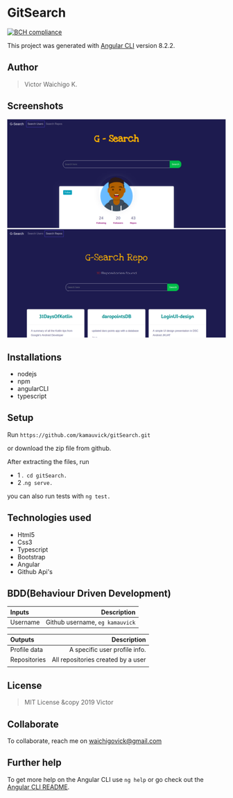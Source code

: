 # GitSearch

[![BCH compliance](https://bettercodehub.com/edge/badge/kamauvick/gitSearch?branch=master)](https://bettercodehub.com/)

This project was generated with [Angular CLI](https://github.com/angular/angular-cli) version 8.2.2.

## Author
> Victor Waichigo K.
## Screenshots
<img src="src/assets/shot1.png" width="1000">
<img src="src/assets/shot2.png" width="1000">

## Installations
* nodejs
* npm
* angularCLI
* typescript

## Setup
Run ``https://github.com/kamauvick/gitSearch.git``

or download the zip file from github.

After extracting the files, run 

* 1  .`` cd gitSearch.`` 
* 2  .``ng serve.``

you can also run tests with ``ng test.``

## Technologies used
* Html5
* Css3
* Typescript
* Bootstrap
* Angular
* Github Api's

## BDD(Behaviour Driven Development)
| Inputs |  Description |
| :---         |          ---: |
| Username  | Github username, ``eg kamauvick``|


| Outputs |  Description |
| :---         |          ---: |
| Profile data  | A specific user profile info.|
| Repositories   |  All repositories created by a user |
|     |      |


## License
> MIT License &copy 2019 Victor 

## Collaborate
To collaborate, reach me on [waichigovick@gmail.com]()

## Further help

To get more help on the Angular CLI use `ng help` or go check out the [Angular CLI README](https://github.com/angular/angular-cli/blob/master/README.md).
